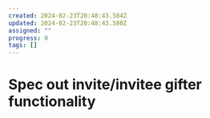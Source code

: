 ```yaml
---
created: 2024-02-23T20:48:43.584Z
updated: 2024-02-23T20:48:43.580Z
assigned: ""
progress: 0
tags: []
---
```


# Spec out invite/invitee gifter functionality
